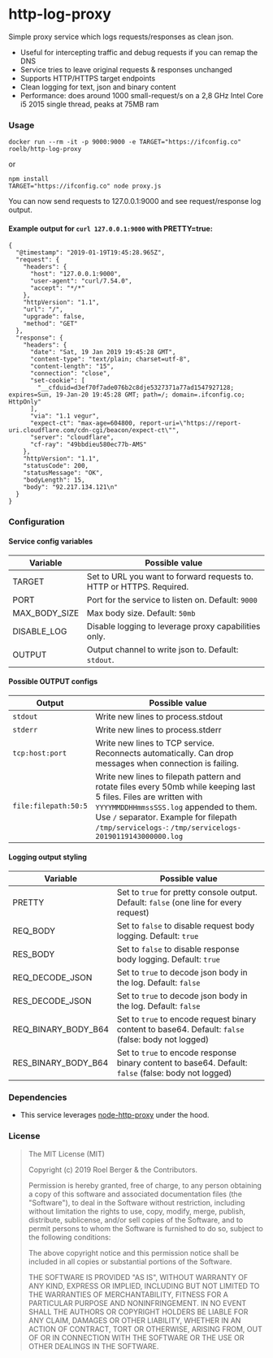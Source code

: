 # http-log-proxy
Simple proxy service which logs requests/responses as clean json.   

-  Useful for intercepting traffic and debug requests if you can remap the DNS
-  Service tries to leave original requests & responses unchanged
-  Supports HTTP/HTTPS target endpoints
-  Clean logging for text, json and binary content
-  Performance: does around 1000 small-request/s on a 2,8 GHz Intel Core i5 2015 single thread, peaks at 75MB ram

### Usage
```
docker run --rm -it -p 9000:9000 -e TARGET="https://ifconfig.co" roelb/http-log-proxy
```
or
```
npm install
TARGET="https://ifconfig.co" node proxy.js
```

You can now send requests to 127.0.0.1:9000 and see request/response log output.

#### Example output for `curl 127.0.0.1:9000` with PRETTY=true:
````
{
  "@timestamp": "2019-01-19T19:45:28.965Z",
  "request": {
    "headers": {
      "host": "127.0.0.1:9000",
      "user-agent": "curl/7.54.0",
      "accept": "*/*"
    },
    "httpVersion": "1.1",
    "url": "/",
    "upgrade": false,
    "method": "GET"
  },
  "response": {
    "headers": {
      "date": "Sat, 19 Jan 2019 19:45:28 GMT",
      "content-type": "text/plain; charset=utf-8",
      "content-length": "15",
      "connection": "close",
      "set-cookie": [
        "__cfduid=d3ef70f7ade076b2c8dje5327371a77ad1547927128; expires=Sun, 19-Jan-20 19:45:28 GMT; path=/; domain=.ifconfig.co; HttpOnly"
      ],
      "via": "1.1 vegur",
      "expect-ct": "max-age=604800, report-uri=\"https://report-uri.cloudflare.com/cdn-cgi/beacon/expect-ct\"",
      "server": "cloudflare",
      "cf-ray": "49bbdieu580ec77b-AMS"
    },
    "httpVersion": "1.1",
    "statusCode": 200,
    "statusMessage": "OK",
    "bodyLength": 15,
    "body": "92.217.134.121\n"
  }
}
````

### Configuration

#### Service config variables
| Variable               | Possible value                                                                    | 
|------------------------|-----------------------------------------------------------------------------------|
| TARGET                 | Set to URL you want to forward requests to. HTTP or HTTPS. Required.              |
| PORT                   | Port for the service to listen on. Default: `9000`                                |
| MAX_BODY_SIZE          | Max body size. Default: `50mb`                                                    |
| DISABLE_LOG            | Disable logging to leverage proxy capabilities only.                              | 
| OUTPUT                 | Output channel to write json to. Default: `stdout`.                               |

#### Possible OUTPUT configs
| Output                 | Possible value                                                                    | 
|------------------------|-----------------------------------------------------------------------------------|
| `stdout`               | Write new lines to process.stdout                                                 |
| `stderr`               | Write new lines to process.stderr                                                 |
| `tcp:host:port`        | Write new lines to TCP service. Reconnects automatically. Can drop messages when connection is failing. |
| `file:filepath:50:5`   | Write new lines to filepath pattern and rotate files every 50mb while keeping last 5 files.   Files are written with `YYYYMMDDHHmmssSSS.log` appended to them. Use `/` separator.  Example for filepath `/tmp/servicelogs-`: `/tmp/servicelogs-20190119143000000.log`  

#### Logging output styling
| Variable                    | Possible value                                                                                                | 
|------------------------     |---------------------------------------------------------------------------------------------------------------|
| PRETTY                      | Set to `true` for pretty console output. Default: `false` (one line for every request)                        |
| REQ_BODY                    | Set to `false` to disable request body logging. Default: `true`                                               |
| RES_BODY                    | Set to `false` to disable response body logging. Default: `true`                                              |
| REQ_DECODE_JSON             | Set to `true` to decode json body in the log. Default: `false`                                                |
| RES_DECODE_JSON             | Set to `true` to decode json body in the log. Default: `false`                                                |
| REQ_BINARY_BODY_B64         | Set to `true` to encode request binary content to base64. Default: `false` (false: body not logged)           |
| RES_BINARY_BODY_B64         | Set to `true` to encode response binary content to base64. Default: `false` (false: body not logged)          | 

### Dependencies
-  This service leverages [node-http-proxy](https://github.com/nodejitsu/node-http-proxy) under the hood.

### License

>The MIT License (MIT)
>
>Copyright (c) 2019 Roel Berger & the Contributors.
>
>Permission is hereby granted, free of charge, to any person obtaining a copy
>of this software and associated documentation files (the "Software"), to deal
>in the Software without restriction, including without limitation the rights
>to use, copy, modify, merge, publish, distribute, sublicense, and/or sell
>copies of the Software, and to permit persons to whom the Software is
>furnished to do so, subject to the following conditions:
>
>The above copyright notice and this permission notice shall be included in
>all copies or substantial portions of the Software.
>
>THE SOFTWARE IS PROVIDED "AS IS", WITHOUT WARRANTY OF ANY KIND, EXPRESS OR
>IMPLIED, INCLUDING BUT NOT LIMITED TO THE WARRANTIES OF MERCHANTABILITY,
>FITNESS FOR A PARTICULAR PURPOSE AND NONINFRINGEMENT. IN NO EVENT SHALL THE
>AUTHORS OR COPYRIGHT HOLDERS BE LIABLE FOR ANY CLAIM, DAMAGES OR OTHER
>LIABILITY, WHETHER IN AN ACTION OF CONTRACT, TORT OR OTHERWISE, ARISING FROM,
>OUT OF OR IN CONNECTION WITH THE SOFTWARE OR THE USE OR OTHER DEALINGS IN
>THE SOFTWARE.
